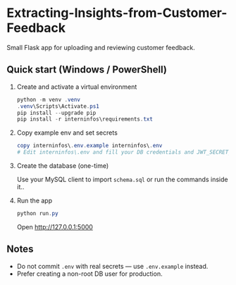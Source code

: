 # Extracting-Insights-from-Customer-Feedback

Small Flask app for uploading and reviewing customer feedback.

## Quick start (Windows / PowerShell)

1. Create and activate a virtual environment

   ```powershell
   python -m venv .venv
   .venv\Scripts\Activate.ps1
   pip install --upgrade pip
   pip install -r interninfos\requirements.txt
   ```

2. Copy example env and set secrets

   ```powershell
   copy interninfos\.env.example interninfos\.env
   # Edit interninfos\.env and fill your DB credentials and JWT_SECRET_KEY
   ```

3. Create the database (one-time)

   Use your MySQL client to import `schema.sql` or run the commands inside it..

4. Run the app

   ```powershell
   python run.py
   ```

   Open http://127.0.0.1:5000

## Notes

- Do not commit `.env` with real secrets — use `.env.example` instead.
- Prefer creating a non-root DB user for production.
